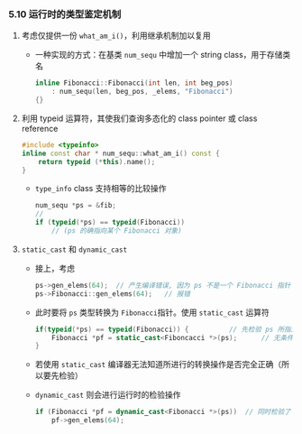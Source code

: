 ### 5.10 运行时的类型鉴定机制

1. 考虑仅提供一份 `what_am_i()`，利用继承机制加以复用

    - 一种实现的方式：在基类 `num_sequ` 中增加一个 string class，用于存储类名

        ```cpp
        inline Fibonacci::Fibonacci(int len, int beg_pos)
            : num_sequ(len, beg_pos, _elems, "Fibonacci")
        {}
        ```

2. 利用 typeid 运算符，其使我们查询多态化的 class pointer 或 class reference

    ```cpp
    #include <typeinfo>
    inline const char * num_sequ::what_am_i() const {
        return typeid (*this).name();
    }
    ```

    - `type_info` class 支持相等的比较操作

        ```cpp
        num_sequ *ps = &fib;
        // 
        if (typeid(*ps) == typeid(Fibonacci))
            // (ps 的确指向某个 Fibonacci 对象)
        ```

3. `static_cast` 和 `dynamic_cast`

    - 接上，考虑

        ```cpp
        ps->gen_elems(64);	// 产生编译错误, 因为 ps 不是一个 Fibonacci 指针 (虽然我们知道)
        ps->Fibonacci::gen_elems(64);	// 报错
        ```

    - 此时要将 `ps` 类型转换为 `Fibonacci`指针。使用 `static_cast` 运算符

        ```cpp
        if(typeid(*ps) == typeid(Fibonacci)) {			// 先检验 ps 所指对象是否属于 Fibonacci
            Fibonacci *pf = static_cast<Fiboncacci *>(ps);		// 无条件的转换
        }
        ```

    - 若使用 `static_cast` 编译器无法知道所进行的转换操作是否完全正确（所以要先检验）

    - `dynamic_cast` 则会进行运行时的检验操作

        ```cpp
        if (Fibonacci *pf = dynamic_cast<Fibonacci *>(ps))	// 同时检验了 pf 是否指向该 Fibonacci 对象
            pf->gen_elems(64);
        ```


